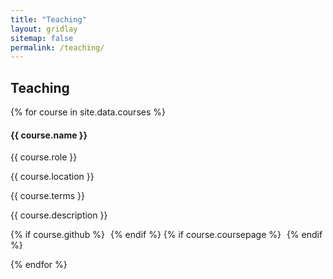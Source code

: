```yaml
---
title: "Teaching"
layout: gridlay
sitemap: false
permalink: /teaching/
---
```


## Teaching

{% for course in site.data.courses %}
<div>
<div class="jumbotron">
<h4>{{ course.name }}</h4>
</div>
<p>{{ course.role }} </p>
<p>{{ course.location }}</p>
<p>{{ course.terms }}</p>
{{ course.description }}

<p>{% if course.github %} <a href="{{ course.github }}" target="_blank"><i class="fa fa-github-square fa-3x" style="margin-right:5px"></i></a>{% endif %}
{% if course.coursepage %} <a href="{{ course.coursepage }}" target="_blank"><i class="fa fa-external-link fa-3x" style="margin-right:5px"></i></a>{% endif %}
</p>
</div>
{% endfor %}



